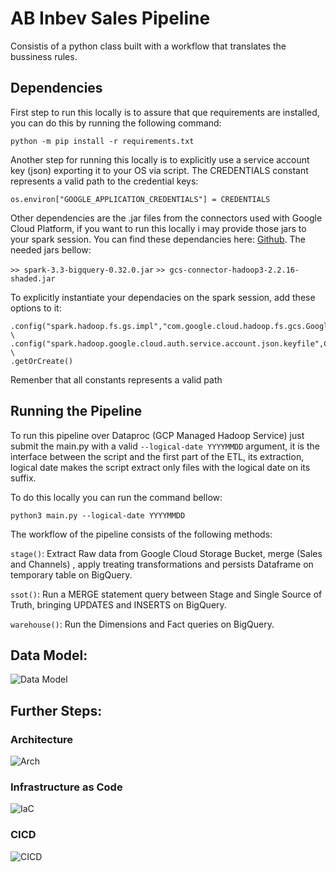 
# AB Inbev Sales Pipeline

Consistis of a python class built with a workflow that translates the bussiness rules.

## Dependencies

First step to run this locally is to assure that que requirements are installed, you can do this by running the following command: 

```python -m pip install -r requirements.txt```

Another step for running this locally is to explicitly use a service account key (json) exporting it to your OS via script.
The CREDENTIALS constant represents a valid path to the credential keys: 

```os.environ["GOOGLE_APPLICATION_CREDENTIALS"] = CREDENTIALS```

Other dependencies are the .jar files from the connectors used with Google Cloud Platform, if you want to run this locally i may provide those jars to your spark session. You can find these dependancies here: [Github](https://github.com/GoogleCloudDataproc). The needed jars bellow: 

```>> spark-3.3-bigquery-0.32.0.jar```
```>> gcs-connector-hadoop3-2.2.16-shaded.jar```

To explicitly instantiate your dependacies on the spark session, add these options to it:

```.config("spark.jars",f"{JARS_PATH}/{BIG_QUERY_JAR},{JARS_PATH}/{GCS_JAR}") \
.config("spark.hadoop.fs.gs.impl","com.google.cloud.hadoop.fs.gcs.GoogleHadoopFileSystem") \
.config("spark.hadoop.google.cloud.auth.service.account.json.keyfile",CREDENTIALS) \
.getOrCreate()
```

Remenber that all constants represents a valid path

## Running the Pipeline

To run this pipeline over Dataproc (GCP Managed Hadoop Service) just submit the main.py with a valid  ```--logical-date YYYYMMDD``` argument, it is the interface between the script and the first part of the ETL, its extraction, logical date makes the script extract only files with the logical date on its suffix. 

To do this locally you can run the command bellow: 

```python3 main.py --logical-date YYYYMMDD```

The workflow of the pipeline consists of the following methods: 

```stage()```: Extract Raw data from Google Cloud Storage Bucket, merge (Sales and Channels) , apply treating transformations and persists Dataframe on temporary table on BigQuery.

```ssot()```: Run a MERGE statement query between Stage and Single Source of Truth, bringing UPDATES and INSERTS on BigQuery.

```warehouse()```: Run the Dimensions and Fact queries on BigQuery.

## Data Model:

![Data Model](img/Data%20Model.png)

## Further Steps: 

### Architecture

![Arch](img/Arch.png)

### Infrastructure as Code 

![IaC](img/IaC.png)

### CICD

![CICD](img/CICD.png)
